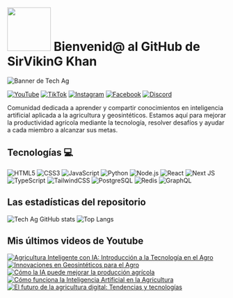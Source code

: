# <img src="https://media.giphy.com/media/lGhBlBMIN2XsEteTN3/giphy.gif" width="100"/> Bienvenid@ al GitHub de SirVikinG Khan

![Banner de Tech Ag](banner-github-sk.png)

[![YouTube](https://img.shields.io/badge/YouTube-%23FF0000.svg?style=for-the-badge&logo=YouTube&logoColor=white)](https://www.youtube.com/@techag)
[![TikTok](https://img.shields.io/badge/TikTok-%23000000.svg?style=for-the-badge&logo=TikTok&logoColor=white)](https://www.tiktok.com/@techag)
[![Instagram](https://img.shields.io/badge/Instagram-%23E4405F.svg?style=for-the-badge&logo=Instagram&logoColor=white)](https://www.instagram.com/techag/)
[![Facebook](https://img.shields.io/badge/Facebook-%231877F2.svg?style=for-the-badge&logo=Facebook&logoColor=white)](https://www.facebook.com/techag/)
[![Discord](https://img.shields.io/badge/Discord-%235865F2.svg?style=for-the-badge&logo=discord&logoColor=white)](https://discord.gg/techag)

Comunidad dedicada a aprender y compartir conocimientos en inteligencia artificial aplicada a la agricultura y geosintéticos. Estamos aquí para mejorar la productividad agrícola mediante la tecnología, resolver desafíos y ayudar a cada miembro a alcanzar sus metas.

## Tecnologías 💻
![HTML5](https://img.shields.io/badge/html5-%23E34F26.svg?style=for-the-badge&logo=html5&logoColor=white)
![CSS3](https://img.shields.io/badge/css3-%231572B6.svg?style=for-the-badge&logo=css3&logoColor=white)
![JavaScript](https://img.shields.io/badge/javascript-%23323330.svg?style=for-the-badge&logo=javascript&logoColor=%23F7DF1E)
![Python](https://img.shields.io/badge/python-3670A0?style=for-the-badge&logo=python&logoColor=ffdd54)
![Node.js](https://img.shields.io/badge/node.js-%2361DAFB.svg?style=for-the-badge&logo=node.js&logoColor=white)
![React](https://img.shields.io/badge/react-%2320232a.svg?style=for-the-badge&logo=react&logoColor=%2361DAFB)
![Next JS](https://img.shields.io/badge/Next-black?style=for-the-badge&logo=next.js&logoColor=white)
![TypeScript](https://img.shields.io/badge/typescript-%23007ACC.svg?style=for-the-badge&logo=typescript&logoColor=white)
![TailwindCSS](https://img.shields.io/badge/tailwindcss-%2338B2AC.svg?style=for-the-badge&logo=tailwind-css&logoColor=white)
![PostgreSQL](https://img.shields.io/badge/PostgreSQL-%23336791.svg?style=for-the-badge&logo=postgresql&logoColor=white)
![Redis](https://img.shields.io/badge/redis-%23D92B2C.svg?style=for-the-badge&logo=redis&logoColor=white)
![GraphQL](https://img.shields.io/badge/-GraphQL-E10098?style=for-the-badge&logo=graphql&logoColor=white)

## Las estadísticas del repositorio
![Tech Ag GitHub stats](https://github-readme-stats.vercel.app/api?username=techag&show_icons=true&theme=dark) ![Top Langs](https://github-readme-stats.vercel.app/api/top-langs/?username=techag&layout=compact&theme=dark)

## Mis últimos videos de Youtube
<!-- BEGIN YOUTUBE-CARDS -->
[![Agricultura Inteligente con IA: Introducción a la Tecnología en el Agro](https://ytcards.demolab.com/?id=uc4L0ejFELc&title=Agricultura+Inteligente+con+IA%3A+Introducción+a+la+Tecnología+en+el+Agro&lang=en&timestamp=1730949155&background_color=%230d1117&title_color=%23ffffff&stats_color=%23dedede&max_title_lines=1&width=250&border_radius=5 "Agricultura Inteligente con IA: Introducción a la Tecnología en el Agro")](https://www.youtube.com/watch?v=uc4L0ejFELc)
[![Innovaciones en Geosintéticos para el Agro](https://ytcards.demolab.com/?id=E29iXWvb5BE&title=Innovaciones+en+Geosintéticos+para+el+Agro&lang=en&timestamp=1730145610&background_color=%230d1117&title_color=%23ffffff&stats_color=%23dedede&max_title_lines=1&width=250&border_radius=5 "Innovaciones en Geosintéticos para el Agro")](https://www.youtube.com/watch?v=E29iXWvb5BE)
[![Cómo la IA puede mejorar la producción agrícola](https://ytcards.demolab.com/?id=Mv7nnR-x4dc&title=C%C3%B3mo+la+IA+puede+mejorar+la+producci%C3%B3n+agr%C3%ADcola&lang=en&timestamp=1729812857&background_color=%230d1117&title_color=%23ffffff&stats_color=%23dedede&max_title_lines=1&width=250&border_radius=5 "Cómo la IA puede mejorar la producción agrícola")](https://www.youtube.com/watch?v=Mv7nnR-x4dc)
[![Cómo funciona la Inteligencia Artificial en la Agricultura](https://ytcards.demolab.com/?id=4uRXZdb5IXo&title=C%C3%B3mo+funciona+la+Inteligencia+Artificial+en+la+Agricultura&lang=en&timestamp=1728940014&background_color=%230d1117&title_color=%23ffffff&stats_color=%23dedede&max_title_lines=1&width=250&border_radius=5 "Cómo funciona la Inteligencia Artificial en la Agricultura")](https://www.youtube.com/watch?v=4uRXZdb5IXo)
[![El futuro de la agricultura digital: Tendencias y tecnologías](https://ytcards.demolab.com/?id=zST3Z-1_4yE&title=El+futuro+de+la+agricultura+digital%3A+Tendencias+y+tecnolog%C3%ADas&lang=en&timestamp=1728936669&background_color=%230d1117&title_color=%23ffffff&stats_color=%23dedede&max_title_lines=1&width=250&border_radius=5 "El futuro de la agricultura digital: Tendencias y tecnologías")](https://www.youtube.com/watch?v=zST3Z-1_4yE)
<!-- END YOUTUBE-CARDS -->
